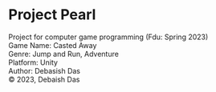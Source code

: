 # Project Pearl
Project for computer game programming (Fdu: Spring 2023)<br>
Game Name: Casted Away<br>
Genre: Jump and Run, Adventure<br>
Platform: Unity<br>
Author: Debasish Das<br>
&copy; 2023, Debaish Das
